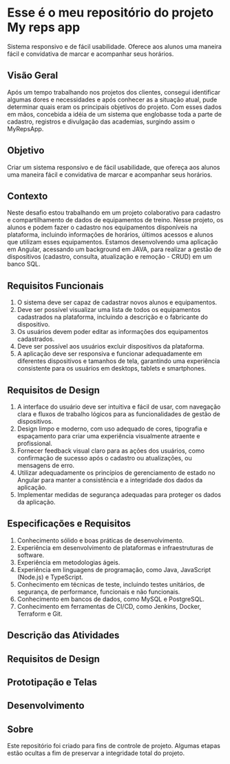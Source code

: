 <!--
![](https://github.com/Diegojfsr/JavaScript_Projects_Beginners/blob/main/Imagens/Capa_Projetos_JavaScript.jpg)
-->
# Esse é o meu repositório do projeto My reps app
Sistema responsivo e de fácil usabilidade. Oferece aos alunos uma maneira fácil e convidativa de marcar e acompanhar seus horários.

## Visão Geral
Após um tempo trabalhando nos projetos dos clientes, consegui identificar algumas dores e necessidades
e após conhecer as a situação atual, pude determinar quais eram os principais objetivos do projeto.
Com esses dados em mãos, concebida a idéia de um sistema que englobasse toda a parte de cadastro, 
registros e divulgação das academias, surgindo assim o MyRepsApp.

## Objetivo
Criar um sistema responsivo e de fácil usabilidade, que ofereça aos alunos
uma maneira fácil e convidativa de marcar e acompanhar seus horários.

## Contexto
Neste desafio estou trabalhando em um projeto colaborativo para cadastro e compartilhamento de dados de equipamentos de treino. 
Nesse projeto, os alunos e podem fazer o cadastro nos equipamentos disponíveis na plataforma, incluindo informações de horários, últimos acessos e alunos que utilizam esses equipamentos.
Estamos desenvolvendo uma aplicação em Angular, acessando um background em JAVA, para realizar a gestão de dispositivos (cadastro, consulta, atualização e remoção - CRUD) em um banco SQL.

## Requisitos Funcionais
1. O sistema deve ser capaz de cadastrar novos alunos e equipamentos. 
2. Deve ser possível visualizar uma lista de todos os equipamentos cadastrados na plataforma, incluindo a descrição e o fabricante do dispositivo. 
3. Os usuários devem poder editar as informações dos equipamentos cadastrados. 
4. Deve ser possível aos usuários excluir dispositivos da plataforma. 
5. A aplicação deve ser responsiva e funcionar adequadamente em diferentes dispositivos e tamanhos de tela, garantindo uma experiência consistente para os usuários em desktops, tablets e smartphones.

## Requisitos de Design
1. A interface do usuário deve ser intuitiva e fácil de usar, com navegação clara e fluxos
de trabalho lógicos para as funcionalidades de gestão de dispositivos.
2. Design limpo e moderno, com uso adequado de cores, tipografia e espaçamento para criar uma experiência visualmente atraente e profissional.
3. Fornecer feedback visual claro para as ações dos usuários, como confirmação de sucesso após o cadastro ou atualizações, ou mensagens de erro.
4. Utilizar adequadamente os princípios de gerenciamento de estado no Angular para manter a consistência e a integridade dos dados da aplicação.
5. Implementar medidas de segurança adequadas para proteger os dados da aplicação.


## Especificações e Requisitos

1. Conhecimento sólido e boas práticas de desenvolvimento.
2. Experiência em desenvolvimento de plataformas e infraestruturas de software.
3. Experiência em metodologias ágeis.
4. Experiência em linguagens de programação, como Java, JavaScript (Node.js) e TypeScript.
5. Conhecimento em técnicas de teste, incluindo testes unitários, de segurança, de performance, funcionais e não funcionais.
6. Conhecimento em bancos de dados, como MySQL e PostgreSQL.
7. Conhecimento em ferramentas de CI/CD, como Jenkins, Docker, Terraform e Git.


## Descrição das Atividades

## Requisitos de Design

## Prototipação e Telas

## Desenvolvimento



## Sobre
Este repositório foi criado para fins de controle de projeto. Algumas etapas estão ocultas a fim de preservar a integridade total do projeto.





